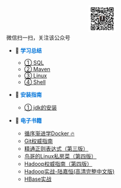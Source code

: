 <div align="center"><img src="gzh.jpg" width="72" height="72" title="微信公众号:小康新鲜事儿" alt="微信公众号:小康新鲜事儿"></div>
<span class="wechat">微信扫一扫，关注该公众号</span>

- :corn: <strong><font color="#0074D9">学习总结</font></strong>
    - [① SQL](SQL/sql)
    - [② Maven](Maven/maven)
    - [③ Linux](Linux/linux)
    - [④ Shell](Shell/shell)

- :dart: <strong><font color="#0074D9">安装指南</font></strong>
    - [① jdk的安装](Linux/jdk)

- :open_book: <strong><font color="#0074D9">电子书籍</font></strong>
    - [循序渐进学Docker :fire:](Books/docker)
    - [Git权威指南](Books/git)
    - [精通正则表达式（第三版）](Books/regex)
    - [鸟哥的Linux私房菜（第四版）](Books/birds)
    - [Hadoop权威指南（第四版）](Books/hadoop01)
    - [Hadoop实战-陆嘉恒(高清完整中文版)](Books/hadoop02)
    - [HBase实战](Books/hbase)